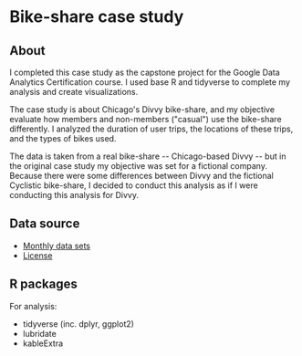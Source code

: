 # Bike-share case study

## About
I completed this case study as the capstone project for the Google Data Analytics Certification course. I used base R and tidyverse to complete my analysis and create visualizations. 

The case study is about Chicago's Divvy bike-share, and my objective evaluate how members and non-members ("casual") use the bike-share differently. I analyzed the duration of user trips, the locations of these trips, and the types of bikes used.

The data is taken from a real bike-share -- Chicago-based Divvy -- but in the original case study my objective was set for a fictional company. Because there were some differences between Divvy and the fictional Cyclistic bike-share, I decided to conduct this analysis as if I were conducting this analysis for Divvy.

## Data source

- [Monthly data sets](https://divvy-tripdata.s3.amazonaws.com/index.html)
- [License](https://www.divvybikes.com/data-license-agreement)


## R packages
For analysis:
- tidyverse (inc. dplyr, ggplot2)
- lubridate 
- kableExtra